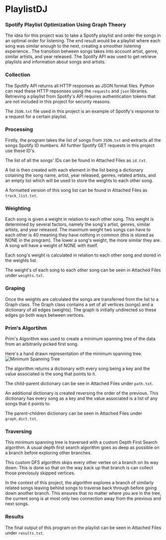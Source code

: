# PlaylistDJ
### Spotify Playlist Optimization Using Graph Theory

The idea for this project was to take a Spotify playlist and order the songs in an optimal order for listening.
The end result would be a playlist where each song was similar enough to the next, creating a smoother listening experience..
The transition between songs takes into account artist, genre, similar artists, and year released.
The Spotify API was used to get retrieve playlists and information about songs and artists.

### Collection

The Spotify API returns all HTTP responses as JSON format files.
Python can read these HTTP repsonses using the `requests` and `json` libraries.
Retrieving a playlist from Spotify's API requires authentication tokens that are not included in this project for security reasons.

The `JSON.txt` file used in this project is an example of Spotify's response to a request for a certain playlist.

### Processing

Firstly, the program takes the list of songs from `JSON.txt` and extracts all the songs Spotify ID numbers.
All further Spotify GET requests in this project use these ID's.

The list of all the songs' IDs can be found in Attached Files as `id.txt`.

A list is then created with each element in the list being a dictionary cotaining the song name, artist, year released, genres, related 
  artists, and an empty list which will be used to store the weights to each other song.
  
A formatted version of this song list can be found in Attached Files as `track_list.txt`.

### Weighting

Each song is given a weight in relation to each other song.
This weight is determined by several factors, namely the song's artist, genres, similar artists, and year released.
The maximum weight two songs can have to each other is 40 meaning they have nothing in common (this is stored as NONE in the program).
The lower a song's weight, the more similar they are. 
A song will have a weight of NONE with itself.

Each song's weight is calculated in relation to each other song and stored in the weights list.

The weight's of each song to each other song can be seen in Attached Files under `weights.txt`.

### Graping

Once the weights are calculated the songs are transferred from the list to a Graph class.
The Graph class contains a set of all vertices (songs) and a dictionary of all edges (weights).
The graph is initially undirected so these edges go both ways between vertices.

### Prim's Algortihm

Prim's Algorithm was used to create a minimum spanning tree of the data from an arbitrarily picked first song.

Here's a hand drawn representation of the minimum spanning tree.
![Minimum Spanning Tree](tree.jpg)

The algorithm returns a dictionary with every song being a key and the value associated is the song that points to it.

The child-parent dictionary can be see in Attached Files under `path.txt`.

An additional dictionary is created reversing the order of the previous.
This dictionary has every song as a key and the value associated is a list of any songs that it points to.

The parent-children dictionary can be seen in Attached Files under `graph_dict.txt`.

### Traversing

This minimum spanning tree is traversed with a custom Depth First Search algorithm.
A usual depth first search algorithm goes as deep as possible on a branch before exploring other branches.

This custom DFS algorithm skips every other vertex on a branch on its way down.
This is done so that on the way back up that branch is can collect those previosuly skipped vertices.

In the context of this project, the algorithm explores a branch of similarly related songs leaving behind songs 
  to traverse back through before going down another branch.
This ensures that no matter where you are in the tree, the current song is at most only two connection away from 
  the previous and next songs.

### Results

The final output of this program on the playlist can be seen in Attached Files under `results.txt`.

